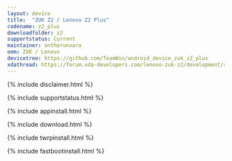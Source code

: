 ```yaml
---
layout: device
title:  "ZUK Z2 / Lenovo Z2 Plus"
codename: z2_plus
downloadfolder: z2
supportstatus: Current
maintainer: ontherunvaro
oem: ZUK / Lenovo
devicetree: https://github.com/TeamWin/android_device_zuk_z2_plus
xdathread: https://forum.xda-developers.com/lenovo-zuk-z2/development/recovery-official-twrp-3-1-0-zuk-z2-t3587092
---
```


{% include disclaimer.html %}

{% include supportstatus.html %}

{% include appinstall.html %}

{% include download.html %}

{% include twrpinstall.html %}

{% include fastbootinstall.html %}
